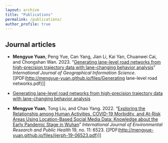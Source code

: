 ```yaml
---
layout: archive
title: "Publications"
permalink: /publications/
author_profile: true
---
```


Journal articles
------
- **Mengyue Yuan**, Peng Yue, Can Yang, Jian Li, Kai Yan, Chuanwei Cai, and Chongshan Wan. 2023. “[Generating lane-level road networks from high-precision trajectory data with lane-changing behavior analysis](https://www.tandfonline.com/journals/tgis20)” *International Journal of Geographical Information Science*. [[PDF(http://mengyue-yuan.github.io/files/Generating lane-level road networks.pdf)]]
- [<span style="text-decoration: none;">Generating lane-level road networks from high-precision trajectory data with lane-changing behavior analysis</span>](https://www.tandfonline.com/journals/tgis20)

- **Mengyue Yuan**, Tong Liu, and Chao Yang. 2022. “[Exploring the Relationship among Human Activities, COVID-19 Morbidity, and At-Risk Areas Using Location-Based Social Media Data: Knowledge about the Early Pandemic Stage in Wuhan](https://www.mdpi.com/1660-4601/19/11/6523)” *International Journal of Environmental Research and Public Health* 19, no. 11: 6523. [[PDF(http://mengyue-yuan.github.io/files/ijerph-19-06523.pdf)]]


